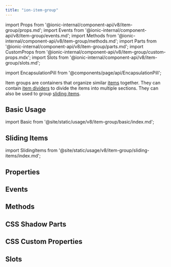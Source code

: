 ```yaml
---
title: "ion-item-group"
---
```

import Props from '@ionic-internal/component-api/v8/item-group/props.md';
import Events from '@ionic-internal/component-api/v8/item-group/events.md';
import Methods from '@ionic-internal/component-api/v8/item-group/methods.md';
import Parts from '@ionic-internal/component-api/v8/item-group/parts.md';
import CustomProps from '@ionic-internal/component-api/v8/item-group/custom-props.mdx';
import Slots from '@ionic-internal/component-api/v8/item-group/slots.md';

<head>
  <title>ion-item-group: Group Items to Divide into Multiple Sections</title>
  <meta name="description" content="Item groups are containers that organize similar items together. ion-item-groups can contain item dividers to divide the items into multiple sections. " />
</head>

import EncapsulationPill from '@components/page/api/EncapsulationPill';


Item groups are containers that organize similar [items](./item) together. They can contain [item dividers](./item-divider) to divide the items into multiple sections. They can also be used to group [sliding items](./item-sliding).

## Basic Usage

import Basic from '@site/static/usage/v8/item-group/basic/index.md';

<Basic />

## Sliding Items

import SlidingItems from '@site/static/usage/v8/item-group/sliding-items/index.md';

<SlidingItems />


## Properties
<Props />

## Events
<Events />

## Methods
<Methods />

## CSS Shadow Parts
<Parts />

## CSS Custom Properties
<CustomProps />

## Slots
<Slots />
